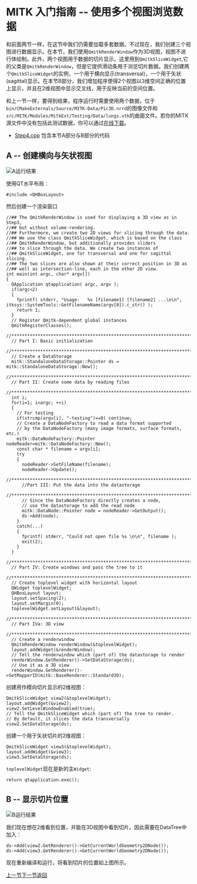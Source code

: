 MITK 入门指南 -- 使用多个视图浏览数据
==================================

和前面两节一样，在这节中我们仍需要加载多套数据。不过现在，我们创建三个视图进行数据显示。在本节，我们使用`QmitkRenderWindow`作为3D视图，视图不进行体绘制。此外，两个视图用于数据的切片显示。这里用到`QmitkSliceWidget`,它的父类是`QmitkRenderWindow`，但是它提供滑动条用于浏览切片数据。我们创建两个`QmitkSliceWidget`的实例，一个用于横向显示(transversal)，一个用于矢状(sagittal)显示。在本节B部分，我们增加程序使得2个视图以3维空间正确的位置上显示，并且在2维视图中显示交叉线，用于反映当前的空间位置。

和上一节一样，要得到结果，程序运行时需要使用两个数据，位于`bin/CMakeExternals/Source/MITK-Data/Pic3D.nrrd`的图像文件和`src/MITK/Modules/MitkExt/Testing/Data/lungs.vtk`的曲面文件。若你的MITK源文件中没有包括此测试数据，你可以通过[在线下载](http://mitk.org/git/?p=MITK-Data.git;a=tree)。

* [Step4.cpp](http://docs.mitk.org/2012.06/Step4_8cpp-example.html) 包含本节A部分与B部分的代码

A -- 创建横向与矢状视图
---------------------

![A运行结果](http://docs.mitk.org/2012.06/step4a_result.png)

使用QT水平布局：

	#include <QHBoxLayout>

然后创建一个渲染窗口

	//## The QmitkRenderWindow is used for displaying a 3D view as in Step3,
	//## but without volume-rendering.
	//## Furthermore, we create two 2D views for slicing through the data.
	//## We use the class QmitkSliceWidget, which is based on the class
	//## QmitkRenderWindow, but additionally provides sliders
	//## to slice through the data. We create two instances of
	//## QmitkSliceWidget, one for transversal and one for sagittal slicing.
	//## The two slices are also shown at their correct position in 3D as
	//## well as intersection-line, each in the other 2D view.
	int main(int argc, char* argv[])
	{
	  QApplication qtapplication( argc, argv );
	  if(argc<2)
	  {
	    fprintf( stderr, "Usage:   %s [filename1] [filename2] ...\n\n", itksys::SystemTools::GetFilenameName(argv[0]).c_str() );
	    return 1;
	  }
	  // Register Qmitk-dependent global instances
	  QmitkRegisterClasses();
	  //*************************************************************************
	  // Part I: Basic initialization
	  //*************************************************************************
	  // Create a DataStorage
	  mitk::StandaloneDataStorage::Pointer ds = mitk::StandaloneDataStorage::New();
	  //*************************************************************************
	  // Part II: Create some data by reading files
	  //*************************************************************************
	  int i;
	  for(i=1; i<argc; ++i)
	  {
	    // For testing
	    if(strcmp(argv[i], "-testing")==0) continue;
	    // Create a DataNodeFactory to read a data format supported
	    // by the DataNodeFactory (many image formats, surface formats, etc.)
	    mitk::DataNodeFactory::Pointer nodeReader=mitk::DataNodeFactory::New();
	    const char * filename = argv[i];
	    try
	    {
	      nodeReader->SetFileName(filename);
	      nodeReader->Update();
	      //*********************************************************************
	      //Part III: Put the data into the datastorage
	      //*********************************************************************
	      // Since the DataNodeFactory directly creates a node,
	      // use the datastorage to add the read node
	      mitk::DataNode::Pointer node = nodeReader->GetOutput();
	      ds->Add(node);
	    }
	    catch(...)
	    {
	      fprintf( stderr, "Could not open file %s \n\n", filename );
	      exit(2);
	    }
	  }
	  //*************************************************************************
	  // Part IV: Create windows and pass the tree to it
	  //*************************************************************************
	  // Create toplevel widget with horizontal layout
	  QWidget toplevelWidget;
	  QHBoxLayout layout;
	  layout.setSpacing(2);
	  layout.setMargin(0);
	  toplevelWidget.setLayout(&layout);
	  //*************************************************************************
	  // Part IVa: 3D view
	  //*************************************************************************
	  // Create a renderwindow
	  QmitkRenderWindow renderWindow(&toplevelWidget);
	  layout.addWidget(&renderWindow);
	  // Tell the renderwindow which (part of) the datastorage to render
	  renderWindow.GetRenderer()->SetDataStorage(ds);
	  // Use it as a 3D view
	  renderWindow.GetRenderer()->SetMapperID(mitk::BaseRenderer::Standard3D);

创建用作模向切片显示的2维视图：

	QmitkSliceWidget view2(&toplevelWidget);
	layout.addWidget(&view2);
	view2.SetLevelWindowEnabled(true);
	// Tell the QmitkSliceWidget which (part of) the tree to render.
	// By default, it slices the data transversally
	view2.SetDataStorage(ds);

创建一个用于矢状切片的2维视图：

	QmitkSliceWidget view3(&toplevelWidget);
	layout.addWidget(&view3);
	view3.SetDataStorage(ds);

`toplevelWidget`现在是新的主`Widget`:

	return qtapplication.exec();

B -- 显示切片位置
----------------

![B运行结果](http://docs.mitk.org/2012.06/step4b_result.png)

我们现在想在2维看到位置，并能在3D视图中看到切片。因此需要在DataTree中加入：

	ds->Add(view2.GetRenderer()->GetCurrentWorldGeometry2DNode());
	ds->Add(view3.GetRenderer()->GetCurrentWorldGeometry2DNode());

现在重新编译和运行，将看到切片的位置如上图所示。

[上一节](step3.md)[下一节](step5.md)[返回](../MITK-tutorial.md)